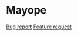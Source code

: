 # Mayope

[Bug report](https://github.com/pascalschumann/mayope-issues/issues/new?assignees=&labels=&template=bug_report.md&title=)
[Feature request](https://github.com/pascalschumann/mayope-issues/issues/new?assignees=&labels=&template=feature_request.md&title=)
